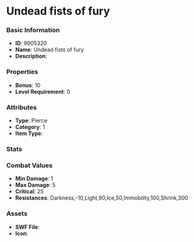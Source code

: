 # Undead fists of fury



### Basic Information

- **ID**: 9905320
- **Name**: Undead fists of fury
- **Description**: 

### Properties

- **Bonus**: 10
- **Level Requirement**: 0

### Attributes

- **Type**: Pierce
- **Category**: 1
- **Item Type**: 

### Stats


### Combat Values

- **Min Damage**: 1
- **Max Damage**: 5
- **Critical**: 25
- **Resistances**: Darkness,-10,Light,90,Ice,50,Immobility,100,Shrink,300

### Assets

- **SWF File**: 
- **Icon**: 

